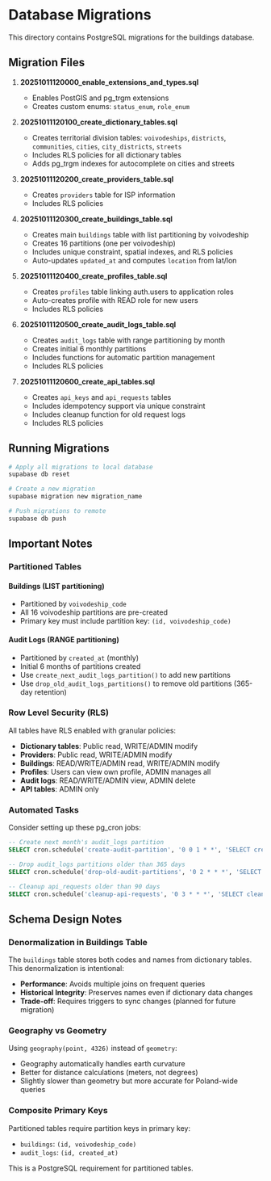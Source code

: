 # Database Migrations

This directory contains PostgreSQL migrations for the buildings database.

## Migration Files

1. **20251011120000_enable_extensions_and_types.sql**
   - Enables PostGIS and pg_trgm extensions
   - Creates custom enums: `status_enum`, `role_enum`

2. **20251011120100_create_dictionary_tables.sql**
   - Creates territorial division tables: `voivodeships`, `districts`, `communities`, `cities`, `city_districts`, `streets`
   - Includes RLS policies for all dictionary tables
   - Adds pg_trgm indexes for autocomplete on cities and streets

3. **20251011120200_create_providers_table.sql**
   - Creates `providers` table for ISP information
   - Includes RLS policies

4. **20251011120300_create_buildings_table.sql**
   - Creates main `buildings` table with list partitioning by voivodeship
   - Creates 16 partitions (one per voivodeship)
   - Includes unique constraint, spatial indexes, and RLS policies
   - Auto-updates `updated_at` and computes `location` from lat/lon

5. **20251011120400_create_profiles_table.sql**
   - Creates `profiles` table linking auth.users to application roles
   - Auto-creates profile with READ role for new users
   - Includes RLS policies

6. **20251011120500_create_audit_logs_table.sql**
   - Creates `audit_logs` table with range partitioning by month
   - Creates initial 6 monthly partitions
   - Includes functions for automatic partition management
   - Includes RLS policies

7. **20251011120600_create_api_tables.sql**
   - Creates `api_keys` and `api_requests` tables
   - Includes idempotency support via unique constraint
   - Includes cleanup function for old request logs
   - Includes RLS policies

## Running Migrations

```bash
# Apply all migrations to local database
supabase db reset

# Create a new migration
supabase migration new migration_name

# Push migrations to remote
supabase db push
```

## Important Notes

### Partitioned Tables

#### Buildings (LIST partitioning)

- Partitioned by `voivodeship_code`
- All 16 voivodeship partitions are pre-created
- Primary key must include partition key: `(id, voivodeship_code)`

#### Audit Logs (RANGE partitioning)

- Partitioned by `created_at` (monthly)
- Initial 6 months of partitions created
- Use `create_next_audit_logs_partition()` to add new partitions
- Use `drop_old_audit_logs_partitions()` to remove old partitions (365-day retention)

### Row Level Security (RLS)

All tables have RLS enabled with granular policies:

- **Dictionary tables**: Public read, WRITE/ADMIN modify
- **Providers**: Public read, WRITE/ADMIN modify
- **Buildings**: READ/WRITE/ADMIN read, WRITE/ADMIN modify
- **Profiles**: Users can view own profile, ADMIN manages all
- **Audit logs**: READ/WRITE/ADMIN view, ADMIN delete
- **API tables**: ADMIN only

### Automated Tasks

Consider setting up these pg_cron jobs:

```sql
-- Create next month's audit_logs partition
SELECT cron.schedule('create-audit-partition', '0 0 1 * *', 'SELECT create_next_audit_logs_partition()');

-- Drop audit_logs partitions older than 365 days
SELECT cron.schedule('drop-old-audit-partitions', '0 2 * * *', 'SELECT drop_old_audit_logs_partitions()');

-- Cleanup api_requests older than 90 days
SELECT cron.schedule('cleanup-api-requests', '0 3 * * *', 'SELECT cleanup_old_api_requests()');
```

## Schema Design Notes

### Denormalization in Buildings Table

The `buildings` table stores both codes and names from dictionary tables. This denormalization is intentional:

- **Performance**: Avoids multiple joins on frequent queries
- **Historical Integrity**: Preserves names even if dictionary data changes
- **Trade-off**: Requires triggers to sync changes (planned for future migration)

### Geography vs Geometry

Using `geography(point, 4326)` instead of `geometry`:

- Geography automatically handles earth curvature
- Better for distance calculations (meters, not degrees)
- Slightly slower than geometry but more accurate for Poland-wide queries

### Composite Primary Keys

Partitioned tables require partition keys in primary key:

- `buildings`: `(id, voivodeship_code)`
- `audit_logs`: `(id, created_at)`

This is a PostgreSQL requirement for partitioned tables.
